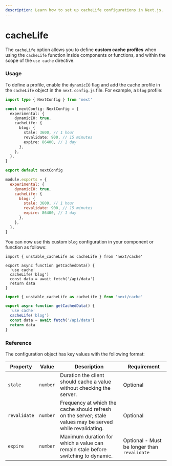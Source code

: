 ```yaml
---
description: Learn how to set up cacheLife configurations in Next.js.
---
```


# cacheLife

The `cacheLife` option allows you to define **custom cache profiles** when using the `cacheLife` function inside components or functions, and within the scope of the `use cache` directive.

### Usage

To define a profile, enable the `dynamicIO` flag and add the cache profile in the `cacheLife` object in the `next.config.js` file. For example, a `blog` profile:

```ts
import type { NextConfig } from 'next'

const nextConfig: NextConfig = {
  experimental: {
    dynamicIO: true,
    cacheLife: {
      blog: {
        stale: 3600, // 1 hour
        revalidate: 900, // 15 minutes
        expire: 86400, // 1 day
      },
    },
  },
}

export default nextConfig
```

```js
module.exports = {
  experimental: {
    dynamicIO: true,
    cacheLife: {
      blog: {
        stale: 3600, // 1 hour
        revalidate: 900, // 15 minutes
        expire: 86400, // 1 day
      },
    },
  },
}
```

You can now use this custom `blog` configuration in your component or function as follows:

```tsx
import { unstable_cacheLife as cacheLife } from 'next/cache'

export async function getCachedData() {
  'use cache'
  cacheLife('blog')
  const data = await fetch('/api/data')
  return data
}
```

```jsx
import { unstable_cacheLife as cacheLife } from 'next/cache'

export async function getCachedData() {
  'use cache'
  cacheLife('blog')
  const data = await fetch('/api/data')
  return data
}
```

### Reference

The configuration object has key values with the following format:

| **Property** | **Value** | **Description**                                                                                           | **Requirement**                             |
| ------------ | --------- | --------------------------------------------------------------------------------------------------------- | ------------------------------------------- |
| `stale`      | `number`  | Duration the client should cache a value without checking the server.                                     | Optional                                    |
| `revalidate` | `number`  | Frequency at which the cache should refresh on the server; stale values may be served while revalidating. | Optional                                    |
| `expire`     | `number`  | Maximum duration for which a value can remain stale before switching to dynamic.                          | Optional - Must be longer than `revalidate` |
